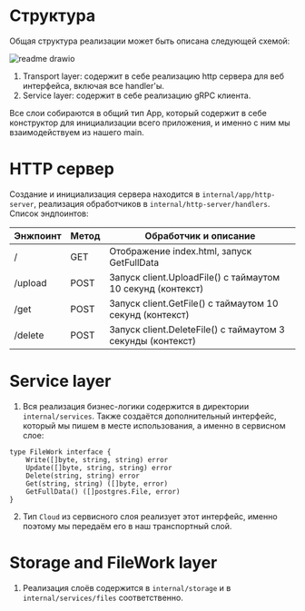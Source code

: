 # Структура

Общая структура реализации может быть описана следующей схемой:

![readme drawio](https://github.com/Ivan010403/gRPC-server/assets/125370827/09c722d6-5c48-465e-9725-ca7d010581c0)

1. Transport layer: содержит в себе реализацию http сервера для веб интерфейса, включая все handler'ы. 
2. Service layer: содержит в себе реализацию gRPC клиента.

Все слои собираются в общий тип App, который содержит в себе конструктор для инициализации всего приложения, и именно с ним мы взаимодействуем из нашего main. 
   
# HTTP сервер

Создание и инициализация сервера находится в ```internal/app/http-server```, реализация обработчиков в ```internal/http-server/handlers```. Список эндпоинтов:

| Энжпоинт | Метод | Обработчик и описание                                      |
|----------|-------|------------------------------------------------------------|
| /	   | GET   | Отображение index.html, запуск GetFullData                 |
| /upload  | POST  | Запуск client.UploadFile() c таймаутом 10 секунд (контекст)|
| /get     | POST  | Запуск client.GetFile() c таймаутом 10 секунд (контекст)   |
| /delete  | POST  | Запуск client.DeleteFile() c таймаутом 3 секунды (контекст)|


# Service layer

1. Вся реализация бизнес-логики содержится в директории ```internal/services```. Также создаётся дополнительный интерфейс, который мы пишем в месте использования, а именно в сервисном слое:

```
type FileWork interface {
	Write([]byte, string, string) error
	Update([]byte, string, string) error
	Delete(string, string) error
	Get(string, string) ([]byte, error)
	GetFullData() ([]postgres.File, error)
}
```
2. Тип ```Cloud``` из сервисного слоя реализует этот интерфейс, именно поэтому мы передаём его в наш транспортный слой.

# Storage and FileWork layer

1. Реализация слоёв содержится в  ```internal/storage``` и в  ```internal/services/files``` соответственно.
